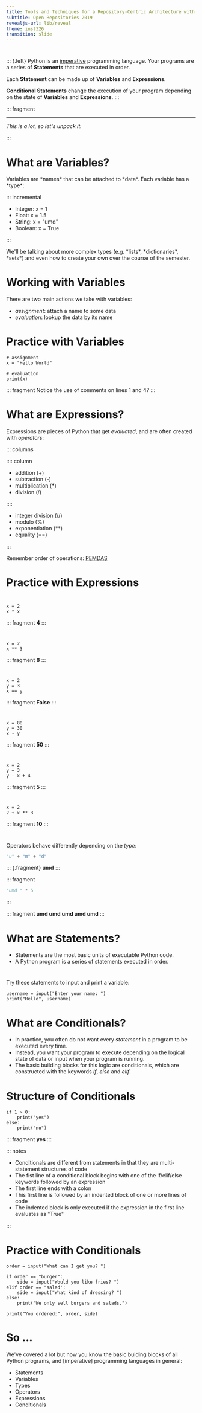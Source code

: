 ```yaml
---
title: Tools and Techniques for a Repository-Centric Architecture with Fedora
subtitle: Open Repositories 2019
revealjs-url: lib/reveal
theme: inst326
transition: slide
---
```


# 

::: {.left}
Python is an [imperative] programming language. Your programs are a series
of **Statements** that are executed in order.

Each **Statement** can be made up of
**Variables** and **Expressions**.

**Conditional Statements** change the execution
of your program depending on the state of **Variables** and **Expressions**.
:::

::: fragment

---
*This is a lot, so let's unpack it.*

:::

# What are Variables?

<p class="left">
Variables are *names* that can be attached to *data*. Each variable has a *type*:
</p>

::: incremental

* Integer: x = 1
* Float: x = 1.5
* String: x = "umd"
* Boolean: x = True

:::

<p class="left fragment">
We'll be talking about more complex types (e.g. *lists*, *dictionaries*, *sets*) and 
even how to create your own over the course of the semester.
</p>

# Working with Variables

There are two main actions we take with variables:

* *assignment*: attach a name to some data
* *evaluation*: lookup the data by its name

# Practice with Variables

~~~~ {.python .numberLines}
# assignment
x = "Hello World"

# evaluation
print(x) 
~~~~

::: fragment
Notice the use of comments on lines 1 and 4?
:::

# What are Expressions?

Expressions are pieces of Python that get *evaluated*, and are often 
created with *operators*: 

::: columns 

:::: column

- addition (+)
- subtraction (-)
- multiplication (\*)
- division (/)

::::

- integer division (//)
- modulo (%)
- exponentiation (**)
- equality (==)

:::

Remember order of operations: [PEMDAS](https://www.mathsisfun.com/operation-order-pemdas.html)

# Practice with Expressions

# 

~~~ {.python .numberLines}
x = 2 
x * x
~~~

::: fragment
**4**
:::

# 

~~~ {.python .numberLines}
x = 2
x ** 3
~~~ 

::: fragment
**8**
:::

#

~~~ {.python .numberLines}
x = 2 
y = 3
x == y
~~~

::: fragment
**False**
:::

# 

~~~ {.python .numberLines}
x = 80
y = 30
x - y
~~~

::: fragment
**50**
:::

#

~~~ {.python .numberLines}
x = 2
y = 3
y - x + 4
~~~

::: fragment
**5**
:::

# 

~~~ {.python .numberLines}
x = 2
2 + x ** 3
~~~

::: fragment
**10**
:::

# 

Operators behave differently depending on the *type*:

``` python
"u" + "m" + "d"
```

::: {.fragment}
**umd**
:::

::: fragment
```python
"umd " * 5
```
:::

::: fragment
**umd umd umd umd umd**
:::

# What are Statements?

* Statements are the most basic units of executable Python code.
* A Python program is a series of statements executed in order.

#

Try these statements to input and print a variable:

~~~~ {.python .numberLines}
username = input("Enter your name: ")
print("Hello", username)
~~~~

# What are Conditionals?

* In practice, you often do not want every *statement* in a program to be executed every time.
* Instead, you want your program to execute depending on the logical state of data or input when your program is running.
* The basic building blocks for this logic are conditionals, which are constructed with the keywords *if*, *else* and *elif*.

# Structure of Conditionals

``` {.python .numberLines}
if 1 > 0:
    print("yes")
else:
    print("no")
```

::: fragment
**yes**
:::

::: notes
* Conditionals are different from statements in that they are multi-statement structures of code
* The fist line of a conditional block begins with one of the if/elif/else keywords followed by an expression
* The first line ends with a colon
* This first line is followed by an indented block of one or more lines of code
* The indented block is only executed if the expression in the first line evaluates as "True"

:::


# Practice with Conditionals

~~~~ {.python .numberLines}
order = input("What can I get you? ")

if order == "burger":
    side = input("Would you like fries? ")
elif order == "salad':
    side = input("What kind of dressing? ")
else:
    print("We only sell burgers and salads.")

print("You ordered:", order, side)

~~~~

# So ...

<p class="left">
We've covered a lot but now you know the basic buiding blocks of all Python
programs, and [imperative] programming languages in general:
</p>

* Statements
* Variables
* Types
* Operators 
* Expressions
* Conditionals

[imperative]: https://en.wikipedia.org/wiki/Imperative_programming
